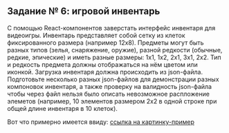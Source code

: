 ## Задание № 6: игровой инвентарь

С помощью React-компонентов заверстать интерфейс инвентаря для видеоигры. Инвентарь представляет собой сетку из клеток фиксированного размера (например 12х8). Предметы могут быть разных типов (зелья, снаряжение, оружие), разной редкости (обычные, редкие, эпические) и иметь разные размеры: 1х1, 1х2, 2х1, 3х1, 2х2. Тип и редкость предмета должны отображаться на нём цветом или иконкой. Загрузка инвентаря должна происходить из json-файла. Подготовьте несколько разных json-файлов для демонстрации разных компоновок инвентаря, а также проверку на валидность json-файла чтобы через файл нельзя было описать невозможное распложение элеметов (например, 10 элементов размером 2х2 в одной строке при общей длине инвентаря в 10 клеток).

Вот что примерно имеется ввиду: [ссылка на картинку-пример](https://raw.githubusercontent.com/qtervi/wb-react-data/c488c9590397988a7876c3a5470d8bfd439affdf/assets/inventory.png)
